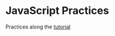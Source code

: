 # JavaScript Practices

Practices along the
[tutorial](https://developer.mozilla.org/en-US/docs/Learn/JavaScript)



